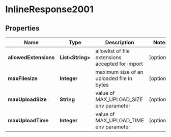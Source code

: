 # InlineResponse2001

## Properties
Name | Type | Description | Notes
------------ | ------------- | ------------- | -------------
**allowedExtensions** | **List&lt;String&gt;** | allowlist of file extensions accepted for import |  [optional]
**maxFilesize** | **Integer** | maximum size of an uploaded file in bytes |  [optional]
**maxUploadSize** | **String** | value of MAX_UPLOAD_SIZE env parameter |  [optional]
**maxUploadTime** | **Integer** | value of MAX_UPLOAD_TIME env parameter |  [optional]
